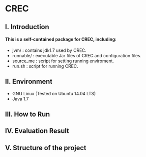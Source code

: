 # CREC
## I. Introduction
#### This is a self-contained package for CREC, including:
* jvm/ : contains jdk1.7 used by CREC.
* runnable/ : executable Jar files of CREC and configuration files.
* source_me : script for setting running enviroment.
* run.sh : script for running CREC.
## II. Environment
 - GNU Linux (Tested on Ubuntu 14.04 LTS)
 - Java 1.7
## III. How to Run
## IV. Evaluation Result
## V. Structure of the project
